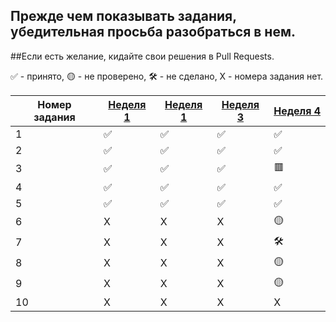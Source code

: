 ## Прежде чем показывать задания, убедительная просьба разобраться в нем.
##Если есть желание, кидайте свои решения в Pull Requests.

✅ - принято, 🟡 - не проверено, 🛠️ - не сделано, X - номера задания нет.


| Номер задания | [Неделя 1](https://github.com/QuasyStellar/IKBO-32-23-PROCPROG/tree/main/WEEK1) | [Неделя 1](https://github.com/QuasyStellar/IKBO-32-23-PROCPROG/tree/main/WEEK2) | [Неделя 3](https://github.com/QuasyStellar/IKBO-32-23-PROCPROG/tree/main/WEEK3) | [Неделя 4](https://github.com/QuasyStellar/IKBO-32-23-PROCPROG/tree/main/WEEK4)|
| ------------- | ------------- | ------------- | ------------- | ------------- |
| 1 | ✅ | ✅ | ✅ | ✅ |
| 2 | ✅ | ✅ | ✅ | ✅|
| 3 | ✅ | ✅ | ✅ | 🟥 |
| 4 | ✅ | ✅ | ✅ |✅|
| 5 | ✅ | ✅ | ✅| ✅|
| 6 | X | X | X | 🟡 |
| 7 | X | X | X | 🛠️ |
| 8 | X | X | X | 🟡 |
| 9 | X | X | X | 🟡 |
| 10 | X | X | X | X |
